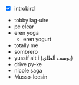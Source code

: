- [x] introbird 
- tobby lag-uire
- pc clear
- eren yoga
	- eren yogurt
- totally me
- sombrero 
- yussif alt i {يوسف ألطاي}
- drive py-ke
- nicole saga
- Musso-leesin
